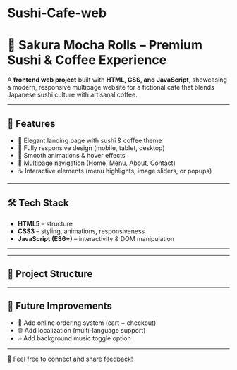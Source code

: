 # Sushi-Cafe-web
# 🌸 Sakura Mocha Rolls – Premium Sushi & Coffee Experience  

A **frontend web project** built with **HTML, CSS, and JavaScript**, showcasing a modern, responsive multipage website for a fictional café that blends Japanese sushi culture with artisanal coffee.  

---

## 🚀 Features  
- 🍣 Elegant landing page with sushi & coffee theme  
- 📱 Fully responsive design (mobile, tablet, desktop)  
- 🎨 Smooth animations & hover effects  
- 📖 Multipage navigation (Home, Menu, About, Contact)  
- ☕ Interactive elements (menu highlights, image sliders, or popups)  

---

## 🛠️ Tech Stack  
- **HTML5** – structure  
- **CSS3** – styling, animations, responsiveness  
- **JavaScript (ES6+)** – interactivity & DOM manipulation  

---
 

---

## 📂 Project Structure  



---

## 🎯 Future Improvements  
- 🛒 Add online ordering system (cart + checkout)  
- 🌐 Add localization (multi-language support)  
- 🎶 Add background music toggle option  

---


💌 Feel free to connect and share feedback!  

